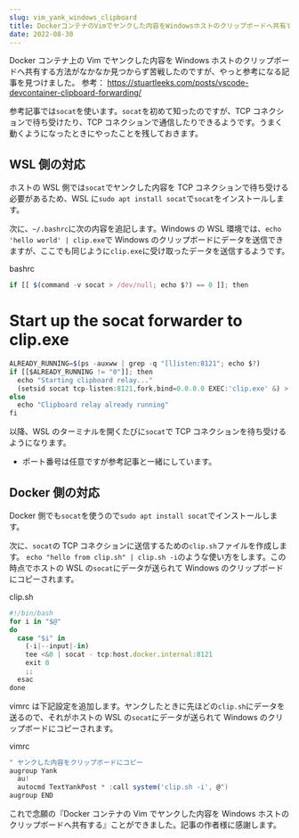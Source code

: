 ```yaml
---
slug: vim_yank_windows_clipboard
title: DockerコンテナのVimでヤンクした内容をWindowsホストのクリップボードへ共有する方法
date: 2022-08-30
---
```


Docker コンテナ上の Vim でヤンクした内容を Windows ホストのクリップボードへ共有する方法がなかなか見つからず苦戦したのですが、やっと参考になる記事を見つけました。
参考： https://stuartleeks.com/posts/vscode-devcontainer-clipboard-forwarding/

参考記事では`socat`を使います。`socat`を初めて知ったのですが、TCP コネクションで待ち受けたり、TCP コネクションで通信したりできるようです。うまく動くようになったときにやったことを残しておきます。

## WSL 側の対応

ホストの WSL 側では`socat`でヤンクした内容を TCP コネクションで待ち受ける必要があるため、WSL に`sudo apt install socat`で`socat`をインストールします。

次に、`~/.bashrc`に次の内容を追記します。Windows の WSL 環境では、`echo 'hello world' | clip.exe`で Windows のクリップボードにデータを送信できますが、ここでも同じように`clip.exe`に受け取ったデータを送信するようです。

bashrc

```javascript
if [[ $(command -v socat > /dev/null; echo $?) == 0 ]]; then
```

# Start up the socat forwarder to clip.exe

```javascript
ALREADY_RUNNING=$(ps -auxww | grep -q "[l]isten:8121"; echo $?)
if [[$ALREADY_RUNNING != "0"]]; then
  echo "Starting clipboard relay..."
  (setsid socat tcp-listen:8121,fork,bind=0.0.0.0 EXEC:'clip.exe' &) > /dev/null 2>&1
else
  echo "Clipboard relay already running"
fi
```

以降、WSL のターミナルを開くたびに`socat`で TCP コネクションを待ち受けるようになります。

- ポート番号は任意ですが参考記事と一緒にしています。

## Docker 側の対応

Docker 側でも`socat`を使うので`sudo apt install socat`でインストールします。

次に、`socat`の TCP コネクションに送信するための`clip.sh`ファイルを作成します。
`echo "hello from clip.sh" | clip.sh -i`のような使い方をします。この時点でホストの WSL の`socat`にデータが送られて Windows のクリップボードにコピーされます。

clip.sh

```javascript
#!/bin/bash
for i in "$@"
do
  case "$i" in
    (-i|--input|-in)
    tee <&0 | socat - tcp:host.docker.internal:8121
    exit 0
    ;;
  esac
done
```

vimrc は下記設定を追加します。ヤンクしたときに先ほどの`clip.sh`にデータを送るので、それがホストの WSL の`socat`にデータが送られて Windows のクリップボードにコピーされます。

vimrc

```javascript
" ヤンクした内容をクリップボードにコピー
augroup Yank
  au!
  autocmd TextYankPost * :call system('clip.sh -i', @")
augroup END
```

これで念願の『Docker コンテナの Vim でヤンクした内容を Windows ホストのクリップボードへ共有する』ことができました。記事の作者様に感謝します。
